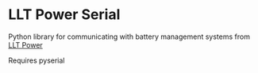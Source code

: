 # LLT Power Serial

Python library for communicating with battery management systems from [LLT Power](https://www.lithiumbatterypcb.com)

Requires pyserial
